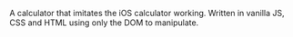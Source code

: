 A calculator that imitates the iOS calculator working. Written in vanilla JS, CSS and HTML using only the DOM to manipulate.
